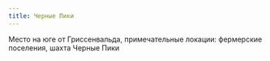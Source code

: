 ```yaml
---
title: Черные Пики
---
```

Место на юге от Гриссенвальда, примечательные локации: фермерские поселения, шахта Черные Пики